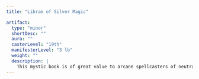 ```yaml
---
title: "Libram of Silver Magic"

artifact:
  type: "minor"
  shortDesc: ""
  aura: ""
  casterLevel: "19th"
  manifesterLevel: "3 lb"
  weight: ""
  description: |
    This mystic book is of great value to arcane spellcasters of neutral alignment (LN, N, CN). Study of the work requires one week. Upon completion, the neutral arcane caster gains a +1 inherent bonus to the ability score controlling his or her arcane spellcasting ability and experience points sufficient to place him or her halfway into the next level of experience. (If the reader has levels in more than one arcane spellcasting class, he or she must choose one of the classes to be affected.) Evil or good arcane spellcasters (LE, NE, CE, LG, NG, or CG) are permanently drained of 1d4+1 points of Constitution and must atone (see the {% spell_link atonement %} spell) in order to gain any further experience. Anyone incapable of casting arcane spells who reads even a single word of the work must make a Will save (DC 20) or suffer insanity (see the {% spell_link insanity %} spell). Except as indicated above, the writing in a _libram of silver magic_ can't be distinguished from any other book, libram, tome, or so on until perused. Once read, the book vanishes, never to be seen again, nor can the same character ever benefit from reading a similar tome a second time.
---
```

